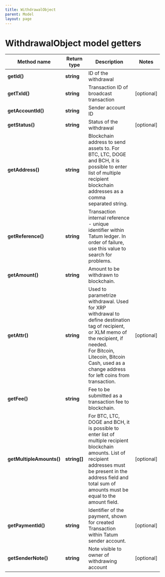 ```yaml
---
title: WithdrawalObject
parent: Model
layout: page
---
```


# WithdrawalObject model getters

Method name | Return type | Description | Notes
------------ | ------------- | ------------- | -------------
**getId()** | **string** | ID of the withdrawal |
**getTxId()** | **string** | Transaction ID of broadcast transaction | [optional]
**getAccountId()** | **string** | Sender account ID |
**getStatus()** | **string** | Status of the withdrawal | [optional]
**getAddress()** | **string** | Blockchain address to send assets to. For BTC, LTC, DOGE and BCH, it is possible to enter list of multiple recipient blockchain addresses as a comma separated string. |
**getReference()** | **string** | Transaction internal reference - unique identifier within Tatum ledger. In order of failure, use this value to search for problems. |
**getAmount()** | **string** | Amount to be withdrawn to blockchain. |
**getAttr()** | **string** | Used to parametrize withdrawal. Used for XRP withdrawal to define destination tag of recipient, or XLM memo of the recipient, if needed.<br/> For Bitcoin, Litecoin, Bitcoin Cash, used as a change address for left coins from transaction. | [optional]
**getFee()** | **string** | Fee to be submitted as a transaction fee to blockchain. |
**getMultipleAmounts()** | **string[]** | For BTC, LTC, DOGE and BCH, it is possible to enter list of multiple recipient blockchain amounts. List of recipient addresses must be present in the address field and total sum of amounts must be equal to the amount field. | [optional]
**getPaymentId()** | **string** | Identifier of the payment, shown for created Transaction within Tatum sender account. | [optional]
**getSenderNote()** | **string** | Note visible to owner of withdrawing account | [optional]

